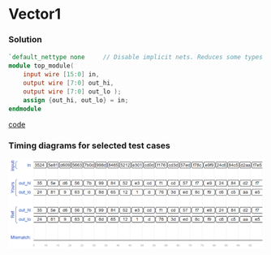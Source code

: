 # Vector1
### Solution
```Verilog
`default_nettype none     // Disable implicit nets. Reduces some types of bugs.
module top_module( 
    input wire [15:0] in,
    output wire [7:0] out_hi,
    output wire [7:0] out_lo );
    assign {out_hi, out_lo} = in;
endmodule
```
[code](12.v)

### Timing diagrams for selected test cases
![result](https://github.com/Offliners/HDLBits-writeup/blob/main/Verilog%20Language/12/result.PNG)
